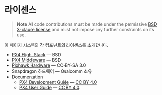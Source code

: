 # 라이센스

> **Note** All code contributions must be made under the permissive [BSD 3-clause license](https://opensource.org/licenses/BSD-3-Clause) and must not impose any further constraints on its use.

이 페이지 시스템의 각 컴포넌트의 라이센스를 소개합니다.

* [PX4 Flight Stack](https://github.com/PX4/Firmware) &mdash; BSD
* [PX4 Middleware](https://github.com/PX4/Firmware) &mdash; BSD
* [Pixhawk Hardware](https://github.com/PX4/Hardware) &mdash; CC-BY-SA 3.0
* Snapdragon 하드웨어 &mdash; Qualcomm 소유
* Documentation 
  * [PX4 Development Guide](https://github.com/PX4/Devguide) &mdash;  [CC BY 4.0](https://creativecommons.org/licenses/by/4.0/).
  * [PX4 User Guide](https://github.com/PX4/px4_user_guide) &mdash;  [CC BY 4.0](https://creativecommons.org/licenses/by/4.0/).
